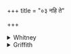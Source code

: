 +++
title = "०३ नहि ते"

+++

<details><summary>Whitney</summary>

### Translation
3. Since he has not named (*grah*) thy name, thou also stayest (*ram*)  
not with him as husband; unto distant distance make we my rival go.

### Notes
This translation of the first half-verse follows closely our text. RV.  
has a very different version: *nahy àsyā nā́ma gṛbhṇā́mi nó asmín ramate  
jáne* 'since I name not her (its?) name, she (it?) also does not stay  
with (find pleasure in) this person (people?).' Winternitz applauds and  
accepts his commentator's explanation of **b**: "nor finds she pleasure  
in me" (taking *ayaṁ janas* in the much later sense of "I"), but it  
seems wholly unsatisfactory. The meter calls for emendation in **a** to  
*jagráha* 'I have named,' equivalent to the RV. reading; and R. makes  
the emendation, and retains the *jáne* of RV., rendering (as addressed  
by the woman using the charm to the plant) "I have not named \[to her\]  
thy name; and thou stayest (stayedst) not with the person (bei der  
Person)." The comm. regards the rival as addressed, and conveniently  
makes *ramase* = *ramasva:* "stay thou not with this my husband." Weber  
renders *ramase* by "kosest," thou dalliest not. No satisfactory  
solution of the difficulty is yet found.
</details>

<details><summary>Griffith</summary>

Indeed he hath not named her name: thou with this husband dalliest not, Far into distance most remote we drive the rival wife away.
</details>
